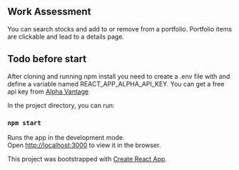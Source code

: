 ## Work Assessment

You can search stocks and add to or remove from a portfolio. Portfolio items are clickable and lead to a details page.

## Todo before start

After cloning and running npm install you need to create a .env file with and define a variable named REACT_APP_ALPHA_API_KEY.
You can get a free api key from [Alpha Vantage](https://www.alphavantage.co/support/#api-key)

In the project directory, you can run:

### `npm start`

Runs the app in the development mode.<br /> Open
[http://localhost:3000](http://localhost:3000) to view it in the browser.


This project was bootstrapped with
[Create React App](https://github.com/facebook/create-react-app).